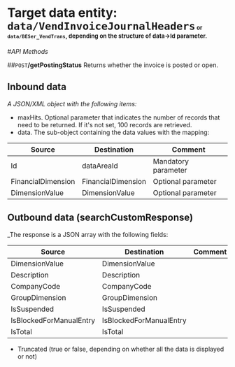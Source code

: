 # Target data entity: `data/VendInvoiceJournalHeaders`<span style='font-size:small'> or `data/BESer_VendTrans`, depending on the structure of data->Id parameter.</span>

#_API Methods_

##`POST`**/getPostingStatus**
Returns whether the invoice is posted or open.

## Inbound data

_A JSON/XML object with the following items:_
- maxHits. Optional parameter that indicates the number of records that need to be returned. If it's not set, 100 records are retrieved.
- data. The sub-object containing the data values with the mapping:

| Source | Destination | Comment |
|--|--|--|
| Id | dataAreaId | Mandatory parameter |
| FinancialDimension | FinancialDimension | Optional parameter |
| DimensionValue | DimensionValue | Optional parameter |

## Outbound data (searchCustomResponse)
_The response is a JSON array with the following fields:

| Source | Destination | Comment |
|--|--|--|
| DimensionValue | DimensionValue | |
| Description | Description |
| CompanyCode | CompanyCode | | 
| GroupDimension | GroupDimension | |
| IsSuspended | IsSuspended | |
| IsBlockedForManualEntry | IsBlockedForManualEntry | |
| IsTotal | IsTotal | |
- Truncated (true or false, depending on whether all the data is displayed or not)